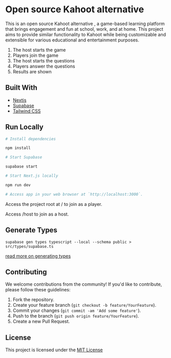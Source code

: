 
# Open source Kahoot alternative

This is an open source Kahoot alternative , a game-based learning platform that brings engagement and fun at school, work, and at home.
This project aims to provide similar functionality to Kahoot while being customizable and extensible for various educational and entertainment purposes.


1. The host starts the game
1. Players join the game
1. The host starts the questions
1. Players answer the questions
1. Results are shown


##  Built With
* [Nextjs](https://nextjs.org/)
* [Supabase](https://supabase.com/)
* [Tailwind CSS](https://tailwindcss.com/)


## Run Locally
```sh
# Install dependencies 

npm install

# Start Supabase

supabase start

# Start Next.js locally

npm run dev

# Access app in your web browser at `http://localhost:3000`. 

```

Access the project root at / to join as a player.

Access /host to join as a host.

## Generate Types

`supabase gen types typescript --local --schema public > src/types/supabase.ts`

[read more on generating types](https://supabase.com/docs/guides/api/rest/generating-types)


## Contributing

We welcome contributions from the community! If you'd like to contribute, please follow these guidelines:

1. Fork the repository.
2. Create your feature branch (`git checkout -b feature/YourFeature`).
3. Commit your changes (`git commit -am 'Add some feature'`).
4. Push to the branch (`git push origin feature/YourFeature`).
5. Create a new Pull Request.

## License
This project is licensed under the [MIT License](https://choosealicense.com/licenses/mit/)


